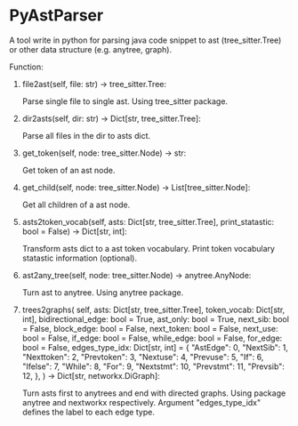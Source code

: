 # PyAstParser

A tool write in python for parsing java code snippet to ast (tree_sitter.Tree) or other data structure (e.g. anytree, graph).

Function:

1. file2ast(self, file: str) -> tree_sitter.Tree:

   Parse single file to single ast. Using tree_sitter package.

2. dir2asts(self, dir: str) -> Dict[str, tree_sitter.Tree]:

   Parse all files in the dir to asts dict.

3. get_token(self, node: tree_sitter.Node) -> str:

   Get token of an ast node.

4. get_child(self, node: tree_sitter.Node) -> List[tree_sitter.Node]:

   Get all children of a ast node.

5. asts2token_vocab(self, asts: Dict[str, tree_sitter.Tree], print_statastic: bool = False) -> Dict[str, int]:

   Transform asts dict to a ast token vocabulary. Print token vocabulary statastic information (optional).

6. ast2any_tree(self, node: tree_sitter.Node) -> anytree.AnyNode:

   Turn ast to anytree. Using anytree package.

7. trees2graphs(
   self,
   asts: Dict[str, tree_sitter.Tree],
   token_vocab: Dict[str, int],
   bidirectional_edge: bool = True,
   ast_only: bool = True,
   next_sib: bool = False,
   block_edge: bool = False,
   next_token: bool = False,
   next_use: bool = False,
   if_edge: bool = False,
   while_edge: bool = False,
   for_edge: bool = False,
   edges_type_idx: Dict[str, int] = {
   "AstEdge": 0,
   "NextSib": 1,
   "Nexttoken": 2,
   "Prevtoken": 3,
   "Nextuse": 4,
   "Prevuse": 5,
   "If": 6,
   "Ifelse": 7,
   "While": 8,
   "For": 9,
   "Nextstmt": 10,
   "Prevstmt": 11,
   "Prevsib": 12,
   },
   ) -> Dict[str, networkx.DiGraph]:

   Turn asts first to anytrees and end with directed graphs. Using package anytree and nextworkx respectively. Argument "edges_type_idx" defines the label to each edge type.
